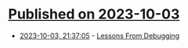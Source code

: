 # [Published on 2023-10-03](index.md)

* [2023-10-03, 21:37:05](https://lobste.rs/s/vnmaij/lessons_from_debugging) - [Lessons From Debugging](https://matt-rickard.com/lessons-from-debugging)
